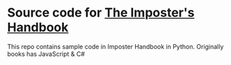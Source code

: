 # Source code for [The Imposter's Handbook](https://bigmachine.io/products/the-imposters-handbook/)

This repo contains sample code in Imposter Handbook in Python. Originally books has JavaScript & C#